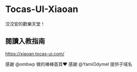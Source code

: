 # Tocas-UI-Xiaoan
洨洨安的歡樂天堂！
## 閱讀入教指南
https://xiaoan.tocas-ui.com/

感謝 @ombwp 做的棒棒首頁:heart:
感謝 @YamiOdymel 提供子域名

